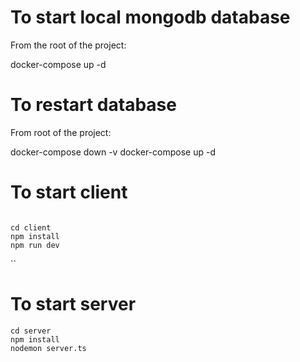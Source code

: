 # To start local mongodb database

From the root of the project: 

docker-compose up -d

# To restart database

From root of the project: 

docker-compose down -v
docker-compose up -d

# To start client

```
````
```
cd client 
npm install
npm run dev
````
``

# To start server

```
cd server 
npm install
nodemon server.ts
````



